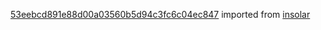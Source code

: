 [53eebcd891e88d00a03560b5d94c3fc6c04ec847](https://github.com/insolar/insolar/commit/53eebcd891e88d00a03560b5d94c3fc6c04ec847) imported from [insolar](https://github.com/insolar/insolar)
